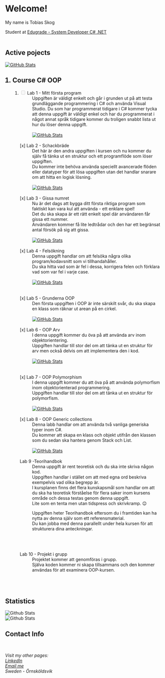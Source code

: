 <style>
/* Unordered list */
ul {
  list-style-type: square;
  /* or list-style: '❤️';  */
}
        
</style>
<h1>Welcome!</h1>
<dl>My name is Tobias Skog</dl>
<dt>Student at <a href="https://edugrade.com/yh-utbildning/it/systemutvecklarenet-med-ai-kompetens/">Edugrade - System
    Developer C# .NET</a></dt>
    <br>
<h2>Active pojects</h2>
<a href="https://github.com/TobiasSkog/ValidationUtility">
  <img
    src="https://github-readme-stats.vercel.app/api/pin/?username=TobiasSkog&layout=compact&theme=shadow_red&repo=ValidationUtility"
    alt="GitHub Stats" />
</a>
<div>
    <ol>
  <h2><li>Course C# OOP</li></h2>
 <ol>
        <dl>
    <dt> <li><input disabled="" type="checkbox"> Lab 1 - Mitt första program</li></dt>
    <dd>Uppgiften är väldigt enkelt och går i grunden ut på att testa grundläggande programmering i C# och använda Visual Studio. Du som har programmerat tidigare i C# kommer tycka att denna uppgift är väldigt enkel och har du programmerat i något annat språk tidigare kommer du troligen snabbt lista ut hur du löser denna uppgift.<br>
      <br>
      <a href="https://github.com/TobiasSkog/MyFirstProgram">
        <img
          src="https://github-readme-stats.vercel.app/api/pin/?username=TobiasSkog&layout=compact&theme=shadow_red&repo=MyFirstProgram"
          alt="GitHub Stats" />
      </a>
    </dd>
    <br>
    <dt>[x] Lab 2 - Schackbräde</dt>
    <dd>Det här är den andra uppgiften i kursen och nu kommer du själv få tänka ut en struktur och ett programflöde som löser uppgiften.<br>
      Du kommer inte behöva använda speciellt avancerade flöden eller datatyper för att lösa uppgiften utan det handlar snarare om att hitta en logisk lösning.<br>
      <br>
      <a href="https://github.com/TobiasSkog/ChessBoard">
        <img
          src="https://github-readme-stats.vercel.app/api/pin/?username=TobiasSkog&layout=compact&theme=shadow_red&repo=ChessBoard"
          alt="GitHub Stats" />
      </a>
    </dd>
    <br>
    <dt>[x] Lab 3 - Gissa numret</dt>
    <dd>Nu är det dags att bygga ditt första riktiga program som faktiskt kan vara kul att använda - ett enklare spel!<br>
        Det du ska skapa är ett rätt enkelt spel där användaren får gissa ett nummer. <br>
      Användaren kommer få lite ledtrådar och den har ett begränsat antal försök på sig att gissa.<br>
      <br>
      <a href="https://github.com/TobiasSkog/NumbersGame">
        <img
          src="https://github-readme-stats.vercel.app/api/pin/?username=TobiasSkog&layout=compact&theme=shadow_red&repo=NumbersGame"
          alt="GitHub Stats" />
      </a>
    </dd>
    <br>
    <dt>[x] Lab 4 - Felsökning</dt>
    <dd>Denna uppgift handlar om att felsöka några olika program/kodavsnitt som vi tillhandahåller.<br>
      Du ska hitta vad som är fel i dessa, korrigera felen och förklara vad som var fel i varje case.<br>
      <br>
      <a href="https://github.com/TobiasSkog/Debugging">
        <img
          src="https://github-readme-stats.vercel.app/api/pin/?username=TobiasSkog&layout=compact&theme=shadow_red&repo=Debugging"
          alt="GitHub Stats" />
      </a>
    </dd><br>
    <br>
    <dt>[x] Lab 5 - Grunderna OOP</dt>
    <dd>Den första uppgiften i OOP är inte särskilt svår, du ska skapa en klass som räknar ut arean på en cirkel. <br>
      <br>
      <a href="https://github.com/TobiasSkog/GrunderOOP">
        <img
          src="https://github-readme-stats.vercel.app/api/pin/?username=TobiasSkog&layout=compact&theme=shadow_red&repo=GrunderOOP"
          alt="GitHub Stats" />
      </a>
    </dd>
    <br>
    <dt>[x] Lab 6 - OOP Arv</dt>
    <dd>I denna uppgift kommer du öva på att använda arv inom objektorientering. <br>
    Uppgiften handlar till stor del om att tänka ut en struktur för arv men också delvis om att implementera den i kod.<br>
      <br>
      <a href="[https://github.com/TobiasSkog/ChessBoard](https://github.com/TobiasSkog/OOPArv)">
        <img
          src="https://github-readme-stats.vercel.app/api/pin/?username=TobiasSkog&layout=compact&theme=shadow_red&repo=OOPArv"
          alt="GitHub Stats" />
      </a>
    </dd><br>
    <br>
    <dt>[x] Lab 7 - OOP Polymorphism</dt>
    <dd>I denna uppgift kommer du att öva på att använda polymorfism inom objektorienterad programmering.<br>
    Uppgiften handlar till stor del om att tänka ut en struktur för polymorfism.<br>
      <br>
      <a href="https://github.com/TobiasSkog/OOPPolymorphism">
        <img
          src="https://github-readme-stats.vercel.app/api/pin/?username=TobiasSkog&layout=compact&theme=shadow_red&repo=OOPPolymorphism"
          alt="GitHub Stats" />
      </a>
    </dd>
    <br>
    <dt>[x] Lab 8 - OOP Generic collections</dt>
    <dd>Denna labb handlar om att använda två vanliga generiska typer inom C#. <br>
    Du kommer att skapa en klass och objekt utifrån den klassen som du sedan ska hantera genom Stack och List.<br>
      <br>
      <a href="https://github.com/TobiasSkog/OOPGenericCollections">
        <img
          src="https://github-readme-stats.vercel.app/api/pin/?username=TobiasSkog&layout=compact&theme=shadow_red&repo=OOPGenericCollections"
          alt="GitHub Stats" />
      </a>
    </dd>
    <br>
    <dt>Lab 9 -Teorihandbok</dt>
    <dd>Denna uppgift är rent teoretisk och du ska inte skriva någon kod. <br>
      Uppgiften handlar i stället om att med egna ord beskriva exempelvis vad olika begrepp är. <br>
      I kursplanen finns det flera kunskapsmål som handlar om att du ska ha teoretisk förståelse för flera saker inom kursens område och dessa testas genom denna uppgift. <br>
      Lite som en tenta men utan tidspress och skrivkramp. 😉 <br>

Uppgiften heter Teorihandbok eftersom du i framtiden kan ha nytta av denna själv som ett referensmaterial. <br>
Du kan jobba med denna parallellt under hela kursen för att strukturera dina anteckningar.<br>
      <br>
      <a href=""
          src="https://github-readme-stats.vercel.app/api/pin/?username=TobiasSkog&layout=compact&theme=shadow_red&repo="
          alt="GitHub Stats" />
      </a>      
    </dd>
    <br>
    <dt>Lab 10 - Projekt i grupp</dt>
    <dd> Projektet kommer att genomföras i grupp.<br>
    Själva koden kommer ni skapa tillsammans och den kommer användas för att examinera OOP-kursen.<br>
    <br>
    <a href=""
          src="https://github-readme-stats.vercel.app/api/pin/?username=TobiasSkog&layout=compact&theme=shadow_red&repo="
          alt="GitHub Stats" />
      </a>      
    </dd>
    <br>
    </ol>
    </ol>
    <p>
    <h2>Statistics</h2>
    <img
      src="https://github-readme-stats.vercel.app/api?username=TobiasSkog&layout=compact&show_icons=true&theme=shadow_red"
      alt="Github Stats" />
    <br>
    <img src="https://github-readme-stats.vercel.app/api/top-langs/?username=TobiasSkog&layout=compact&theme=shadow_red"
      alt="Github Stats" />
    </p>
    <h2>Contact Info</h2>
    <br>
  <address>
Visit my other pages:<br>
<a href="https://www.linkedin.com/in/TobiasSkog">LinkedIn</a><br>
<a href="mailto:skoog.tobias@gmail.com">Email me</a><br>
Sweden - Örnsköldsvik
</address>
  </div>
